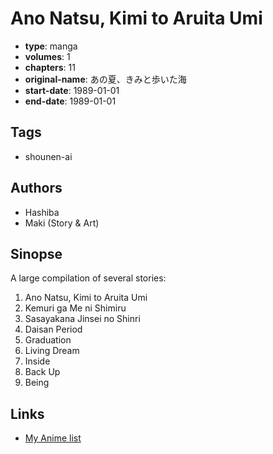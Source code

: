 # Ano Natsu, Kimi to Aruita Umi

-   **type**: manga
-   **volumes**: 1
-   **chapters**: 11
-   **original-name**: あの夏、きみと歩いた海
-   **start-date**: 1989-01-01
-   **end-date**: 1989-01-01

## Tags

-   shounen-ai

## Authors

-   Hashiba
-   Maki (Story & Art)

## Sinopse

A large compilation of several stories:

1. Ano Natsu, Kimi to Aruita Umi
2. Kemuri ga Me ni Shimiru
3. Sasayakana Jinsei no Shinri
4. Daisan Period
5. Graduation
6. Living Dream
7. Inside
8. Back Up
9. Being

## Links

-   [My Anime list](https://myanimelist.net/manga/13177/Ano_Natsu_Kimi_to_Aruita_Umi)
